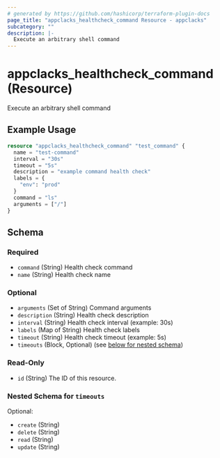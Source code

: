 ```yaml
---
# generated by https://github.com/hashicorp/terraform-plugin-docs
page_title: "appclacks_healthcheck_command Resource - appclacks"
subcategory: ""
description: |-
  Execute an arbitrary shell command
---
```


# appclacks_healthcheck_command (Resource)

Execute an arbitrary shell command

## Example Usage

```terraform
resource "appclacks_healthcheck_command" "test_command" {
  name = "test-command"
  interval = "30s"
  timeout = "5s"
  description = "example command health check"
  labels = {
    "env": "prod"
  }
  command = "ls"
  arguments = ["/"]
}
```

<!-- schema generated by tfplugindocs -->
## Schema

### Required

- `command` (String) Health check command
- `name` (String) Health check name

### Optional

- `arguments` (Set of String) Command arguments
- `description` (String) Health check description
- `interval` (String) Health check interval (example: 30s)
- `labels` (Map of String) Health check labels
- `timeout` (String) Health check timeout (example: 5s)
- `timeouts` (Block, Optional) (see [below for nested schema](#nestedblock--timeouts))

### Read-Only

- `id` (String) The ID of this resource.

<a id="nestedblock--timeouts"></a>
### Nested Schema for `timeouts`

Optional:

- `create` (String)
- `delete` (String)
- `read` (String)
- `update` (String)


